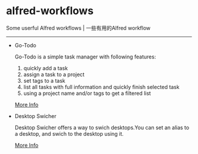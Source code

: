# alfred-workflows
Some userful Alfred workflows | 一些有用的Alfred workflow

---

* Go-Todo

  Go-Todo is a simple task manager with following features:

  1. quickly add a task
  2. assign a task to a project
  3. set tags to a task
  4. list all tasks with full information and quickly finish selected task
  5. using a project name and/or tags  to get a filtered list

  [More Info](https://github.com/Ontides/alfred-workflows/tree/master/go-todo)

* Desktop Swicher

  Desktop Swicher offers a way to swich desktops.You can set an alias to a desktop, and swich to the desktop using it.  

  [More Info](https://github.com/Ontides/alfred-workflows/blob/master/desktop-swicher)

